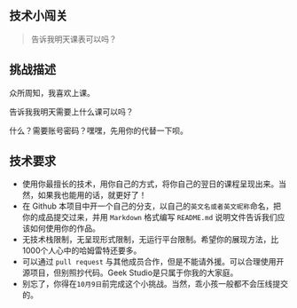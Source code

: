 ## 技术小闯关 ##

> 告诉我明天课表可以吗？

## 挑战描述 ##

众所周知，我喜欢上课。

告诉我我明天需要上什么课可以吗？

什么？需要账号密码？嘿嘿，先用你的代替一下呗。

## 技术要求 ##

- 使用你最擅长的技术，用你自己的方式，将你自己的翌日的课程呈现出来。当然，如果我也能用的话，就更好了！
- 在 Github 本项目中开一个自己的分支，以自己的`英文名或者英文昵称`命名，把你的成品提交过来，并用 `Markdown` 格式编写 `README.md` 说明文件告诉我们应该如何使用你的作品。
- 无技术栈限制，无呈现形式限制，无运行平台限制。希望你的展现方法，比1000个人心中的哈姆雷特还要多。
- 可以通过 `pull request` 与其他成员合作，但是不能请外援。可以合理使用开源项目，但别照抄代码。Geek Studio是只属于你我的大家庭。
- 别忘了，你得在`10月9日`前完成这个小挑战。当然，乖小孩一般都不会压线提交的。